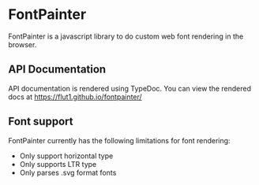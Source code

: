 # FontPainter

FontPainter is a javascript library to do custom web font rendering in the browser. 

## API Documentation
API documentation is rendered using TypeDoc. You can view the rendered docs at 
https://flut1.github.io/fontpainter/

## Font support
FontPainter currently has the following limitations for font rendering:
 - Only support horizontal type
 - Only supports LTR type
 - Only parses .svg format fonts

